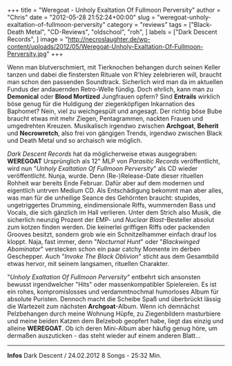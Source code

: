 +++
title = "Weregoat - Unholy Exaltation Of Fullmoon Perversity"
author = "Chris"
date = "2012-05-28 21:52:24+00:00"
slug = "weregoat-unholy-exaltation-of-fullmoon-perversity"
category = "reviews"
tags = ["Black-Death Metal", "CD-Reviews", "oldschool", "roh", ]
labels = ["Dark Descent Records", ]
image = "http://necroslaughter.de/wp-content/uploads/2012/05/Weregoat-Unholy-Exaltation-Of-Fullmoon-Perversity.jpg"
+++

Wenn man blutverschmiert, mit Tierknochen behangen durch seinen Keller tanzen und dabei die finstersten Rituale von R'hley zelebrieren will, braucht man schon den passenden Soundtrack. Sicherlich wird man da im aktuellen Fundus der andauernden Retro-Welle fündig. Doch ehrlich, kann man zu **Demonical** oder **Blood Mortized** Jungfrauen opfern? Sind **Entrails** wirklich böse genug für die Huldigung der ziegenköpfigen Inkarnation des Baphomet? Nein, viel zu weichgespült und angesagt. Der richtig böse Bube braucht etwas mit mehr Ziegen, Pentagrammen, nackten Frauen und umgedrehten Kreuzen. Musikalisch irgendwo zwischen **Archgoat**, **Beherit** und **Necrowretch**, also frei von gängigen Trends, irgendwo zwischen Black und Death Metal und so archaisch wie möglich.

_Dark Descent Records_ hat da möglicherweise etwas ausgegraben: **WEREGOAT** Ursprünglich als 12" MLP von _Parasitic Records_ veröffentlicht, wird nun "_Unholy Exaltation Of Fullmoon Perversity_" als CD wieder veröffentlicht. Nunja, wurde. Denn (Re-)Release-Date dieser rituellen Rohheit war bereits Ende Februar. Dafür aber auf dem modernen und eigentlich untrven Medium CD. Als Entschädigung bekommt man aber alles, was man für die unheilige Seance des Gehörnten braucht: stupides, ungetriggertes Drumming, eindimensionale Riffs, wummernden Bass und Vocals, die sich gänzlich im Hall verlieren. Unter dem Strich also Musik, die sicherlich neunzig Prozent der EMP- und _Nuclear Blast_-Besteller absolut zum kotzen finden werden. Die keinerlei griffigen Riffs oder packenden Grooves besitzt, sondern grob wie ein Schnitzelhammer einfach drauf los kloppt. Naja, fast immer, denn "_Nocturnal Hunt_" oder "_Blackwinged Abominator_" verstecken schon ein paar catchy Momente im derben Geschepper. Auch "_Invoke The Black Oblivion_" sticht aus dem Gesamtbild etwas hervor, mit seinem langsamen, rituellen Charakter.

"_Unholy Exaltation Of Fullmoon Perversity_" entbehrt sich ansonsten bewusst irgendwelcher "Hits" oder massenkompatibler Spielereien. Es ist ein rohes, kompromislosses und verdammtnochmal humorloses Album für absolute Puristen. Dennoch macht die Scheibe Spaß und überbrückt lässig die Wartezeit zum nächsten **Archgoat**-Album. Wenn ich demnächst Pelzbehangen durch meine Wohnung Hüpfe, zu Ziegenbildern masturbiere und meine beiden Katzen dem Belzebob geopfert habe, liegt das einzig und alleine **WEREGOAT**. Ob ich deren Mini-Album aber häufig genug höre, um dermaßen auszuticken - das steht wieder auf einem anderen Blatt...



---
**Infos**
Dark Descent / 24.02.2012
8 Songs - 25:32 Min.
